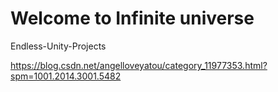 # Welcome to Infinite universe
Endless-Unity-Projects

https://blog.csdn.net/angelloveyatou/category_11977353.html?spm=1001.2014.3001.5482
